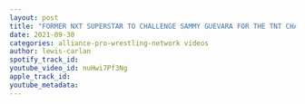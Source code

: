```yaml
---
layout: post
title: "FORMER NXT SUPERSTAR TO CHALLENGE SAMMY GUEVARA FOR THE TNT CHAMPIONSHIP!"
date: 2021-09-30
categories: alliance-pro-wrestling-network videos
author: lewis-carlan
spotify_track_id: 
youtube_video_id: nuHwi7Pf3Ng
apple_track_id: 
youtube_metadata: 
---
```

